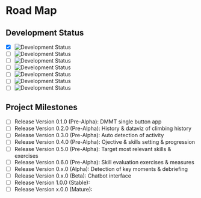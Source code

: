 # Road Map

## Development Status

- [x] ![Development Status][planning-status-shield]
- [ ] ![Development Status][pre-alpha-status-shield]
- [ ] ![Development Status][alpha-status-shield]
- [ ] ![Development Status][beta-status-shield]
- [ ] ![Development Status][stable-status-shield]
- [ ] ![Development Status][mature-status-shield]
- [ ] ![Development Status][inactive-status-shield]

## Project Milestones

- [ ] Release Version 0.1.0 (Pre-Alpha): DMMT single button app
- [ ] Release Version 0.2.0 (Pre-Alpha): History & dataviz of climbing history
- [ ] Release Version 0.3.0 (Pre-Alpha): Auto detection of activity
- [ ] Release Version 0.4.0 (Pre-Alpha): Ojective & skills setting & progression
- [ ] Release Version 0.5.0 (Pre-Alpha): Target most relevant skills & exercises
- [ ] Release Version 0.6.0 (Pre-Alpha): Skill evaluation exercises & measures
- [ ] Release Version 0.x.0 (Alpha): Detection of key moments & debriefing
- [ ] Release Version 0.x.0 (Beta): Chatbot interface
- [ ] Release Version 1.0.0 (Stable):
- [ ] Release Version x.0.0 (Mature):

[planning-status-shield]: https://img.shields.io/badge/status-planning-lightgrey.svg?longCache=true
[pre-alpha-status-shield]: https://img.shields.io/badge/status-pre--alpha-red.svg?longCache=true
[alpha-status-shield]: https://img.shields.io/badge/status-alpha-yellow.svg?longCache=true
[beta-status-shield]: https://img.shields.io/badge/status-beta-brightgreen.svg?longCache=true
[stable-status-shield]: https://img.shields.io/badge/status-stable-blue.svg?longCache=true
[mature-status-shield]: https://img.shields.io/badge/status-mature-8A2BE2.svg?longCache=true
[inactive-status-shield]: https://img.shields.io/badge/status-inactive-lightgrey.svg?longCache=true